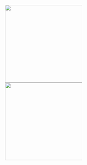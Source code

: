 <img src="https://github.com/mkemalarda/TasarimCalismasi/assets/101436801/5fdec98d-9a0e-4432-a9bf-fb96fc69b058" width="255">
<img src="https://github.com/mkemalarda/TasarimCalismasi/assets/101436801/cb3c4f2d-dc1f-477d-b711-26b70f68336e" width="255">

